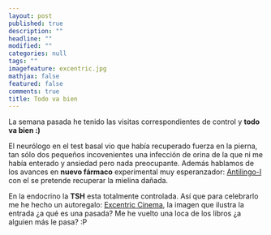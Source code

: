 ```yaml
---
layout: post
published: true
description: ""
headline: ""
modified: ""
categories: null
tags: ""
imagefeature: excentric.jpg
mathjax: false
featured: false
comments: true
title: Todo va bien
---
```


La semana pasada he tenido las visitas correspondientes de control y **todo va bien :)**

El neurólogo en el test basal vio que había recuperado fuerza en la pierna, tan sólo dos pequeños incovenientes una infección de orina de la que ni me había enterado y ansiedad pero nada preocupante. 
Además hablamos de los avances en **nuevo fármaco** experimental muy esperanzador: [Antilingo-I](https://www.mssociety.org.uk/node/690821) con el se pretende recuperar la mielina dañada.

En la endocrino la **TSH** esta totalmente controlada. Así que para celebrarlo me he hecho un autoregalo: [Excentric Cinema](http://editorialkokinos.com/excentric-cinema/), la imagen que ilustra la entrada ¿a qué es una pasada?
Me he vuelto una loca de los libros ¿a alguien más le pasa? :P
